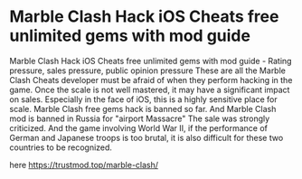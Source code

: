 # Marble Clash Hack iOS Cheats free unlimited gems with mod guide

Marble Clash Hack iOS Cheats free unlimited gems with mod guide - Rating pressure, sales pressure, public opinion pressure These are all the Marble Clash Cheats developer must be afraid of when they perform hacking in the game. Once the scale is not well mastered, it may have a significant impact on sales. Especially in the face of iOS, this is a highly sensitive place for scale. Marble Clash free gems hack is banned so far. And Marble Clash mod is banned in Russia for "airport Massacre" The sale was strongly criticized. And the game involving World War II, if the performance of German and Japanese troops is too brutal, it is also difficult for these two countries to be recognized.

here https://trustmod.top/marble-clash/
